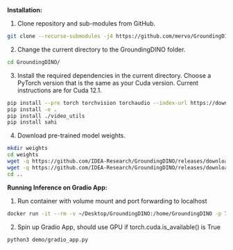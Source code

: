 **Installation:**

1. Clone repository and sub-modules from GitHub.

```bash
git clone --recurse-submodules -j4 https://github.com/mervo/GroundingDINO.git
```

2. Change the current directory to the GroundingDINO folder.

```bash
cd GroundingDINO/
```

3. Install the required dependencies in the current directory. Choose a PyTorch version that is the same as your Cuda version. Current instructions are for Cuda 12.1.

```bash
pip install --pre torch torchvision torchaudio --index-url https://download.pytorch.org/whl/nightly/cu121
pip install -e .
pip install ./video_utils
pip install sahi
```

4. Download pre-trained model weights.

```bash
mkdir weights
cd weights
wget -q https://github.com/IDEA-Research/GroundingDINO/releases/download/v0.1.0-alpha/groundingdino_swint_ogc.pth
wget -q https://github.com/IDEA-Research/GroundingDINO/releases/download/v0.1.0-alpha2/groundingdino_swinb_cogcoor.pth
cd ..
```


**Running Inference on Gradio App:**

1. Run container with volume mount and port forwarding to localhost
```bash 
docker run -it --rm -v ~/Desktop/GroundingDINO:/home/GroundingDINO -p 7579:7579 <IMAGE_NAME:TAG>  
```
2. Spin up Gradio App, should use GPU if torch.cuda.is_available() is True
```bash
python3 demo/gradio_app.py 
```
